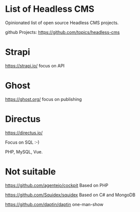 # List of Headless CMS 

Opinionated list of open source Headless CMS projects.

github Projects: https://github.com/topics/headless-cms

# Strapi

https://strapi.io/ focus on API

# Ghost

https://ghost.org/ focus on publishing

# Directus

https://directus.io/ 

Focus on SQL :-)

PHP, MySQL, Vue.

# Not suitable

https://github.com/agentejo/cockpit Based on PHP

https://github.com/Squidex/squidex Based on C# and MongoDB

https://github.com/daptin/daptin one-man-show
